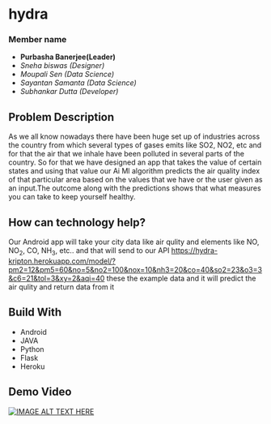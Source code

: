 # hydra
### Member name
* **Purbasha Banerjee(Leader)**
* _Sneha biswas (Designer)_
* _Moupali Sen (Data Science)_
* _Sayantan Samanta (Data Science)_
* _Subhankar Dutta (Developer)_

## Problem Description
As we all know nowadays there have been huge set up of industries across the country from which several types of gases emits like SO2, NO2, etc  and for that  the air that we inhale have been polluted in several parts of the country.
So for that we have designed an app that takes the value of certain states and using that value our Ai Ml algorithm predicts the air quality index of that particular area based on the values that we have or the user given as an input.The outcome along with the predictions shows that what measures you can take to keep yourself healthy.

## How can technology help?
Our Android app will take your city data like air qulity and elements like NO, NO<sub>2</sub>, CO, NH<sub>3</sub>, etc.. and that will send to our API https://hydra-kripton.herokuapp.com/model/?pm2=12&pm5=60&no=5&no2=100&nox=10&nh3=20&co=40&so2=23&o3=3&c6=21&tol=3&xy=2&aqi=40 these the example data and it will predict the air qulity and 
return data from it 
## Build With
* Android
* JAVA
* Python
* Flask
* Heroku
## Demo Video
[![IMAGE ALT TEXT HERE](https://img.youtube.com/vi/GtlXTk2Tf4g/0.jpg)](https://www.youtube.com/watch?v=GtlXTk2Tf4g)
